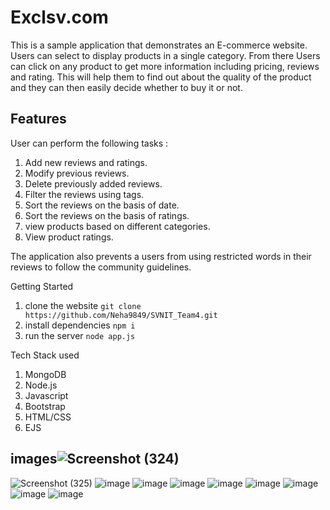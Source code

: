
# Exclsv.com

This is a sample application that demonstrates an E-commerce website. Users can select to display products in a single category. 
From there Users can click on any product to get more information including pricing, reviews and rating. This will help them to find out about the quality of the product and they can then easily decide whether to buy it or not.

## Features

User can perform the following tasks : 
1.	Add new reviews and ratings.
2.	Modify previous reviews.
3.	Delete previously added reviews.
4.	Filter the reviews using tags.
5.	Sort the reviews on the basis of date.
6.	Sort the reviews on the basis of ratings.
7.	view products based on different categories.
8.	View product ratings. 

The application also prevents a users from using restricted words in their reviews to follow the community guidelines.

Getting Started

1. clone the website 
``` git clone https://github.com/Neha9849/SVNIT_Team4.git ```
2. install dependencies 
``` npm i ```
3. run the server 
``` node app.js ```

Tech Stack used

1. MongoDB
2. Node.js
3.	Javascript 
4.	Bootstrap
5.	HTML/CSS
6. EJS

## images![Screenshot (324)](https://user-images.githubusercontent.com/85057583/195578785-f0c56c27-2867-45dd-bfbd-5c2435ec186f.png)
![Screenshot (325)](https://user-images.githubusercontent.com/85057583/195578814-2eda69f5-e02c-47dc-8023-c35ff6f0900b.png)
![image](https://user-images.githubusercontent.com/85057583/195578945-d4203fa0-2533-477d-bc24-63322a8cf28b.png)
![image](https://user-images.githubusercontent.com/85057583/195579014-0b1fcfdc-83ab-42d5-b911-ecddacd3e997.png)
![image](https://user-images.githubusercontent.com/85057583/195579054-dbff4c5a-5697-4bfd-8316-09fde190ecd4.png)
![image](https://user-images.githubusercontent.com/85057583/195579095-0719389c-810c-491e-8040-3293d7b9ffe0.png)
![image](https://user-images.githubusercontent.com/85057583/195579200-3d1dfb4a-8cb3-4611-8054-faced9792349.png)
![image](https://user-images.githubusercontent.com/85057583/195579244-883c37de-9c8f-41ce-8d02-f5a89b7512ed.png)
![image](https://user-images.githubusercontent.com/85057583/195579318-46c46200-86e1-4f95-93d7-ee41420ad12b.png)
![image](https://user-images.githubusercontent.com/85057583/195579396-f9aa7f79-344f-4708-b8ea-c606f4ba52fd.png)









